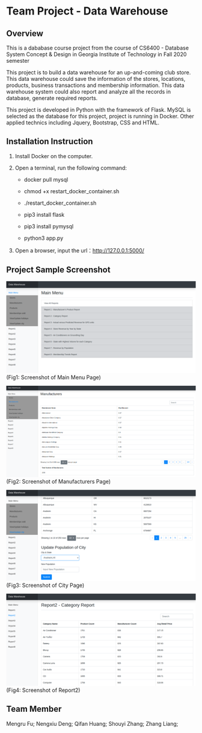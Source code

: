 # Team Project - Data Warehouse
## Overview
This is a dababase course project from the course of CS6400 - Database System Concept & Design in Georgia Institute of Technology in Fall 2020 semester

This project is to build a data warehouse for an up-and-coming club store. This data warehouse could save the information of the stores, locations, products, business transactions and membership information. This data warehouse system could also report and analyze all the records in database, generate required reports.

This project is developed in Python with the framework of Flask. MySQL is selected as the database for this project, project is running in Docker. Other applied technics including Jquery, Bootstrap, CSS and HTML.
## Installation Instruction
1. Install Docker on the computer.

2. Open a terminal, run the following command:

    * docker pull mysql

    * chmod +x restart_docker_container.sh

    * ./restart_docker_container.sh

    * pip3 install flask

    * pip3 install pymysql

    * python3 app.py

3. Open a browser, input the url：http://127.0.0.1:5000/

## Project Sample Screenshot
![main_menu](/static/image/main_menu.png)
(Fig1: Screenshot of Main Menu Page)

![main_menu_manuf](/static/image/manufacturers.png)
(Fig2: Screenshot of Manufacturers Page)

![main_menu_city](/static/image/city.png)
(Fig3: Screenshot of City Page)

![main_menu_report2](/static/image/report2.png)
(Fig4: Screenshot of Report2)

## Team Member
Mengru Fu;
Nengxiu Deng;
Qifan Huang;
Shouyi Zhang;
Zhang Liang;
